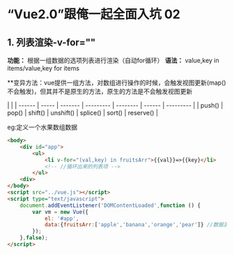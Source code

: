 # “Vue2.0”跟俺一起全面入坑 02

## 1. 列表渲染-v-for=""

**功能：** 根据一组数据的选项列表进行渲染（自动for循环）
**语法：** value,key in items/value,key for items

**变异方法：vue提供一组方法，对数组进行操作的时候，会触发视图更新(map()不会触发)，但其并不是原生的方法，原生的方法是不会触发视图更新

|        |
| ------ | ----- | ------- | --------- | -------- | ------ | --------- |
| push() | pop() | shift() | unshift() | splice() | sort() | reserve() |

eg:定义一个水果数组数据

```html
<body>
    <div id="app">
        <ul>
            <li v-for="(val,key) in fruitsArr">{{val}}=>{{key}</li>
            <!-- //循环出来的列表项 -->
        </ul>
    <div>
</body>
<script src="../vue.js"></script>
<script type="text/javascript">
    document.addEventListener('DOMContentLoaded',function () {
        var vm = new Vue({
            el: '#app',
            data:{fruitsArr:['apple','banana','orange','pear']} //数据源
        });
    },false);
</script>